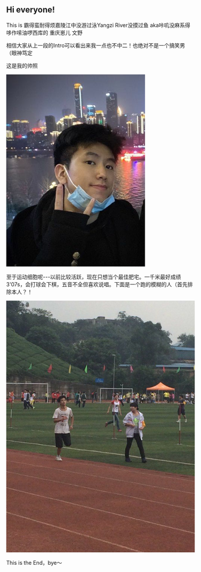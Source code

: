## Hi everyone! 
This is 霸得蛮耐得烦嘉陵江中没游过泳Yangzi River没摸过鱼
aka咔叽没麻系得哆作嗦油啰西库的
重庆崽儿 文野

相信大家从上一段的Intro可以看出来我一点也不中二！也绝对不是一个搞笑男（眼神笃定

这是我的帅照

![pic1](assets/pic1.jpg)


至于运动细胞呢---以前比较活跃，现在只想当个最佳肥宅。一千米最好成绩3'07s，会打球会下棋，五音不全但喜欢说唱。下面是一个跑的模糊的人（首先排除本人？！

![pic2](assets/pic2.jpg)



This is the End，bye～



